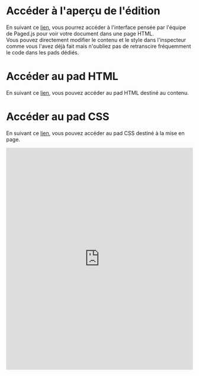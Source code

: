 # Accéder à l'aperçu de l'édition   
En suivant ce <a href="https://milenelaforge.github.io/edition-ensaama/index.html" target="blank">lien</a>, vous pourrez accéder à l'interface pensée par l'équipe de Paged.js pour voir votre document dans une page HTML.  
Vous pouvez directement modifier le contenu et le style dans l'inspecteur comme vous l'avez déjà fait mais n'oubliez pas de retranscire fréquemment le code dans les pads dédiés. 

# Accéder au pad HTML 
En suivant ce <a href="https://milenelaforge.github.io/edition-ensaama/index.html" target="blank">lien</a>, vous pouvez accéder au pad HTML destiné au contenu. 

# Accéder au pad CSS  
En suivant ce <a href="https://semestriel.framapad.org/p/workshop-w2p-css-a6jt?lang=fr" target="blank">lien</a>, vous pouvez accéder au pad CSS destiné à la mise en page. 

<iframe name="embed_readwrite" src="https://semestriel.framapad.org/p/workshop-w2p-css-a6jt?showControls=true&showChat=true&showLineNumbers=true&useMonospaceFont=false" width="100%" height="600" frameborder="0"></iframe>
